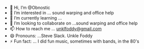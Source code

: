 - 👋 Hi, I’m @Obnostic
- 👀 I’m interested in ... sound warping and office help
- 🌱 I’m currently learning ...
- 💞️ I’m looking to collaborate on ...sound warping and office help
- 📫 How to reach me ... unklfoddy@gmail.com
- 😄 Pronouns: ...Steve Slack. Unkle Foddy
- ⚡ Fun fact: ... I did fun music, sometimes with bands, in the 80's



<!---
Obnostic/Obnostic is a ✨ special ✨ repository because its `README.md` (this file) appears on your GitHub profile.
You can click the Preview link to take a look at your changes.
--->
